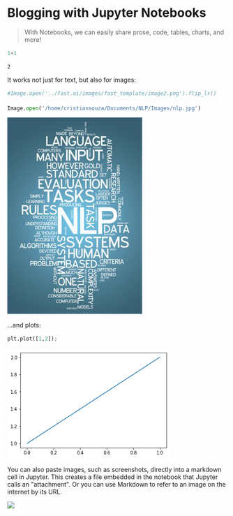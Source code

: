 
# Blogging with Jupyter Notebooks
> With Notebooks, we can easily share prose, code, tables, charts, and more!





```python
1+1
```




    2



It works not just for text, but also for images:

```python
#Image.open('../fast.ai/images/fast_template/image2.png').flip_lr()

Image.open('/home/cristiansouza/Documents/NLP/Images/nlp.jpg')
```




![png](/images/blog_test_files/output_6_0.png)



...and plots:

```python
plt.plot([1,2]);
```


![png](/images/blog_test_files/output_8_0.png)






You can also paste images, such as screenshots, directly into a markdown cell in Jupyter. This creates a file embedded in the notebook that Jupyter calls an "attachment". Or you can use Markdown to refer to an image on the internet by its URL.

![](https:/upload.wikimedia.org/wikipedia/commons/1/1b/Creative-Tail-Animal-dog.svg)


